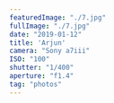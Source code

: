 ```yaml
---
featuredImage: "./7.jpg"
fullImage: "./7.jpg"
date: "2019-01-12"
title: 'Arjun'
camera: "Sony a7iii"
ISO: "100"
shutter: "1/400"
aperture: "f1.4"
tag: "photos"
---
```



